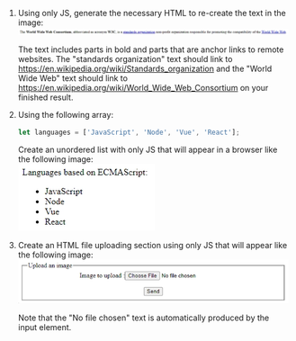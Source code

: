 1. Using only JS, generate the necessary HTML to re-create the text in the image: ![html to reproduce](./js-dom-exercise3-1.webp)

   The text includes parts in bold and parts that are anchor links to remote websites. The "standards organization" text should link to https://en.wikipedia.org/wiki/Standards_organization and the "World Wide Web" text should link to https://en.wikipedia.org/wiki/World_Wide_Web_Consortium on your finished result.

1. Using the following array:  
   ```js
   let languages = ['JavaScript', 'Node', 'Vue', 'React'];
   ```
   Create an unordered list with only JS that will appear in a browser like the following image:  
   ![list to reproduce](./js-dom-exercise3-2.webp)

1. Create an HTML file uploading section using only JS that will appear like the following image:  
   ![file upload section](./js-dom-exercise3-3.webp)  

   Note that the "No file chosen" text is automatically produced by the input element.
   